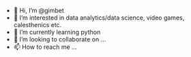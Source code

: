 - 👋 Hi, I’m @gimbet
- 👀 I’m interested in data analytics/data science, video games, calesthenics etc.
- 🌱 I’m currently learning python
- 💞️ I’m looking to collaborate on ...
- 📫 How to reach me ...

<!---
gimbet/gimbet is a ✨ special ✨ repository because its `README.md` (this file) appears on your GitHub profile.
You can click the Preview link to take a look at your changes.
--->
